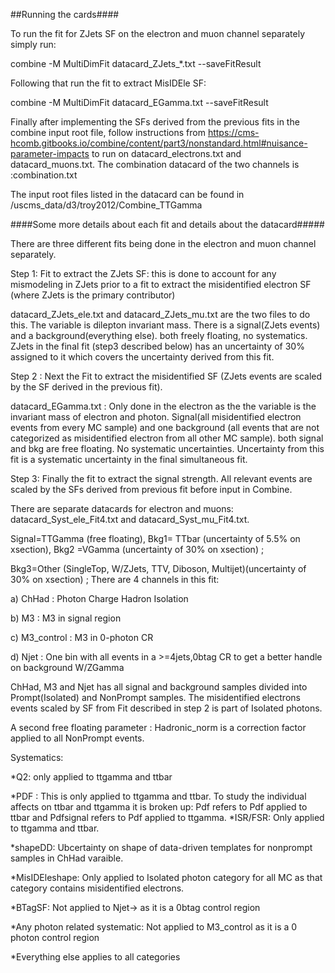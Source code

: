 ##Running the cards####

To run the fit for ZJets SF on the electron and muon channel separately simply run:

combine -M MultiDimFit datacard_ZJets_*.txt --saveFitResult

Following that run the fit to extract MisIDEle SF:

combine -M MultiDimFit datacard_EGamma.txt --saveFitResult


Finally after implementing the SFs derived from the previous fits in the combine input root file, follow instructions from https://cms-hcomb.gitbooks.io/combine/content/part3/nonstandard.html#nuisance-parameter-impacts
to run on datacard_electrons.txt and datacard_muons.txt. The combination datacard of the two channels is :combination.txt

The input root files listed in the datacard can be found in /uscms_data/d3/troy2012/Combine_TTGamma


####Some more details about each fit and details about the datacard#####

There are three different fits being done in the electron and muon channel separately.

Step 1: Fit to extract the ZJets SF: this is done to account for any mismodeling in ZJets prior to a fit to extract the misidentified electron SF
(where ZJets is the primary contributor)

datacard_ZJets_ele.txt and datacard_ZJets_mu.txt are the two files to do this. The variable is dilepton invariant mass. 
There is a signal(ZJets events) and a background(everything else). both freely floating, no systematics.
ZJets in the final fit (step3 described below) has an uncertainty of 30% assigned to it which covers the uncertainty derived from this fit.


Step 2 : Next the Fit to extract the misidentified SF (ZJets events are scaled by the SF derived in the previous fit).

datacard_EGamma.txt : Only done in the electron as the the variable is the invariant mass of electron and photon.
Signal(all misidentified electron events from every MC sample) and one background 
(all events that are not categorized as misidentified electron from all other MC sample).
both signal and bkg are free floating. No systematic uncertainties.
Uncertainty from this fit is a systematic uncertainty in the final simultaneous fit.


Step 3: Finally the fit to extract the signal strength. All relevant events are scaled by the SFs derived from previous fit before input in Combine.

There are separate datacards for electron and muons: datacard_Syst_ele_Fit4.txt and datacard_Syst_mu_Fit4.txt.

Signal=TTGamma (free floating), Bkg1= TTbar (uncertainty of 5.5% on xsection),
Bkg2 =VGamma  (uncertainty of 30% on xsection) ;

Bkg3=Other (SingleTop, W/ZJets, TTV, Diboson, Multijet)(uncertainty of 30% on xsection) ;
There are 4 channels in this fit: 

a) ChHad : Photon Charge Hadron Isolation

b) M3    : M3 in signal region

c) M3_control : M3 in 0-photon CR

d) Njet  : One bin with all events in a >=4jets,0btag CR to get a better handle on background W/ZGamma

ChHad, M3 and Njet has all signal and background samples divided into Prompt(Isolated) and NonPrompt samples. The misidentified electrons events scaled
by SF from Fit described in step 2 is part of Isolated photons.

A second free floating parameter : Hadronic_norm is a correction factor applied to all NonPrompt events.

Systematics:

*Q2: only applied to ttgamma and ttbar

*PDF : This is only applied to ttgamma and ttbar. To study the individual affects on ttbar and ttgamma it is broken up:
Pdf refers to Pdf applied to ttbar and Pdfsignal refers to Pdf applied to ttgamma.
*ISR/FSR: Only applied to ttgamma and ttbar. 

*shapeDD: Ubcertainty on shape of data-driven templates for nonprompt samples in ChHad varaible.

*MisIDEleshape: Only applied to Isolated photon category for all MC as that category contains misidentified electrons.

*BTagSF: Not applied to Njet-> as it is a 0btag control region

*Any photon related systematic: Not applied to M3_control as it is a 0 photon control region

*Everything else applies to all categories


